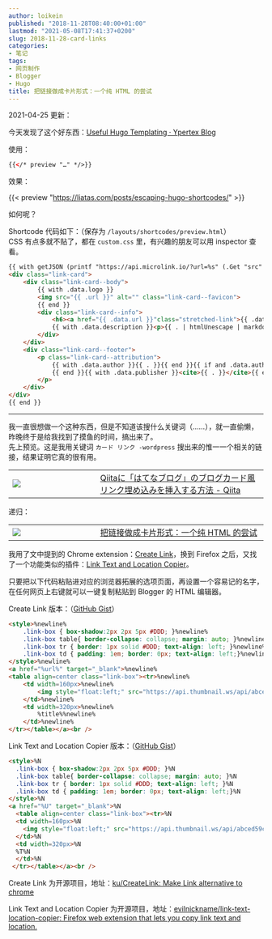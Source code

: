 ```yaml
---
author: loikein
published: "2018-11-28T08:40:00+01:00"
lastmod: "2021-05-08T17:41:37+0200"
slug: 2018-11-28-card-links
categories:
- 笔记
tags:
- 网页制作
- Blogger
- Hugo
title: 把链接做成卡片形式：一个纯 HTML 的尝试
---
```

2021-04-25 更新：

今天发现了这个好东西：[Useful Hugo Templating · Ypertex Blog](https://blog.ypertex.com/articles/useful-hugo-templating/)

使用：

```html
{{</* preview "…" */>}}
```

效果：

{{< preview "https://liatas.com/posts/escaping-hugo-shortcodes/" >}}

如何呢？

Shortcode 代码如下：（保存为 `/layouts/shortcodes/preview.html`）  
CSS 有点多就不贴了，都在 `custom.css` 里，有兴趣的朋友可以用 inspector 查看。

```html
{{ with getJSON (printf "https://api.microlink.io/?url=%s" (.Get "src" | default (.Get 0))) }}
<div class="link-card">
    <div class="link-card--body">
        {{ with .data.logo }}
        <img src="{{ .url }}" alt="" class="link-card--favicon">
        {{ end }}
        <div class="link-card--info">
            <h6><a href="{{ .data.url }}"class="stretched-link">{{ .data.title | title }}</a></h6>
            {{ with .data.description }}<p>{{ . | htmlUnescape | markdownify }}</p>{{ end }}
        </div>
    </div>
    <div class="link-card--footer">
        <p class="link-card--attribution">
            {{ with .data.author }}{{ . }}{{ end }}{{ if and .data.author .data.publisher}},
            {{ end }}{{ with .data.publisher }}<cite>{{ . }}</cite>{{ end }}
        </p>
    </div>
</div>
{{ end }}
```

***

我一直很想做一个这种东西，但是不知道该搜什么关键词（……），就一直偷懒，昨晚终于是给我找到了摸鱼的时间，搞出来了。  
先上预览。这是我用关键词 `カード リンク -wordpress` 搜出来的惟一一个相关的链接，结果证明它真的很有用。  

<a href="https://qiita.com/mamohacy/items/f2a8538bb0ff17833e0c" rel="nofollow noopener noreferrer">
<table class="link-box" data-align="center">
<tbody>
<tr>
<td width="160px"><img src="https://api.thumbnail.ws/api/abced59c1824672a69ab5d7dfd3043b9323ac8d36cd9/thumbnail/get?width=160&url=https://qiita.com/mamohacy/items/f2a8538bb0ff17833e0c" /></td>
<td width="320px">Qiitaに「はてなブログ」のブログカード風リンク埋め込みを挿入する方法 - Qiita</td>
</tr>
</tbody>
</table>
</a>
  
递归：  

<a href="/posts/2018-11-28-card-links/">
<table class="link-box" data-align="center">
<tbody>
<tr>
<td width="160px"><img src="https://api.thumbnail.ws/api/abced59c1824672a69ab5d7dfd3043b9323ac8d36cd9/thumbnail/get?width=160&url=https://loikein.blogspot.com/2018/11/html.html" /></td>
<td width="320px">把链接做成卡片形式：一个纯 HTML 的尝试</td>
</tr>
</tbody>
</table>
</a>

我用了文中提到的 Chrome extension：[Create
Link](https://chrome.google.com/webstore/detail/create-link/gcmghdmnkfdbncmnmlkkglmnnhagajbm?hl=ja)，换到 Firefox 之后，又找了一个功能类似的插件：[Link Text and Location Copier](https://addons.mozilla.org/en-US/firefox/addon/link-text-and-location-copier/)。

只要把以下代码粘贴进对应的浏览器拓展的选项页面，再设置一个容易记的名字，在任何网页上右键就可以一键复制粘贴到 Blogger 的 HTML 编辑器。  

Create Link 版本：（[GitHub Gist](https://gist.github.com/loikein/8c62bceb235bbb104f51333a2153c27f#file-blogger-link-box-html)）

```html
<style>%newline%
    .link-box { box-shadow:2px 2px 5px #DDD; }%newline%
    .link-box table{ border-collapse: collapse; margin: auto; }%newline%
    .link-box tr { border: 1px solid #DDD; text-align: left; }%newline%
    .link-box td { padding: 1em; border: 0px; text-align: left;}%newline%
</style>%newline%
<a href="%url%" target="_blank">%newline%
<table align=center class="link-box"><tr>%newline%
    <td width=160px>%newline%
        <img style="float:left;" src="https://api.thumbnail.ws/api/abced59c1824672a69ab5d7dfd3043b9323ac8d36cd9/thumbnail/get?width=160&url=%url%" alt="" width="160" height="90" />%newline%
    </td>%newline%
    <td width=320px>%newline%
        %title%%newline%
    </td>%newline%
</tr></table></a><br />
```

Link Text and Location Copier 版本：（[GitHub Gist](https://gist.github.com/loikein/8c62bceb235bbb104f51333a2153c27f#file-blogger-link-box2-html)）

```html
<style>%N
  .link-box { box-shadow:2px 2px 5px #DDD; }%N
  .link-box table{ border-collapse: collapse; margin: auto; }%N
  .link-box tr { border: 1px solid #DDD; text-align: left; }%N
  .link-box td { padding: 1em; border: 0px; text-align: left;}%N
</style>%N
<a href="%U" target="_blank">%N
  <table align=center class="link-box"><tr>%N
  <td width=160px>%N
    <img style="float:left;" src="https://api.thumbnail.ws/api/abced59c1824672a69ab5d7dfd3043b9323ac8d36cd9/thumbnail/get?width=160&url=%linkurl%" alt="" width="160" height="90" />%N
  </td>%N
  <td width=320px>%N
  %T%N
  </td>%N
 </tr></table></a><br />
```

Create Link 为开源项目，地址：[ku/CreateLink: Make Link alternative to chrome](https://github.com/ku/CreateLink)

Link Text and Location Copier 为开源项目，地址：[evilnickname/link-text-location-copier: Firefox web extension that lets you copy link text and location.](https://github.com/evilnickname/link-text-location-copier)
